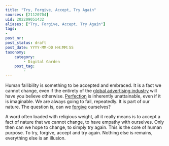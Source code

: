 ```yaml
---
title: "Try, Forgive, Accept, Try Again"
sources: [21120704]
uid: 202209051432
aliases: ["Try, Forgive, Accept, Try Again"]
tags:
-
post_nr:
post_status: draft
post_date: YYYY-MM-DD HH:MM:SS
taxonomy:
    category:
        - Digital Garden
    post_tag:
        -
---
```


Human fallibility is something to be accepted and embraced. It is a fact we cannot change, even if the entirety of the [global advertising industry](global-advertizing-industry.md) will have you believe otherwise. [Perfection](perfection-illusion.md) is inherently unattainable, even if it is imaginable. We are always going to fail, repeatedly. It is part of our nature. The question is, can we [forgive](forgiveness.md) ourselves?

A word often loaded with religious weight, all it really means is to accept a fact of nature that we cannot change, to have empathy with ourselves. Only then can we hope to change, to simply try again. This is the core of human purpose. To try, forgive, accept and try again. Nothing else is remains, everything else is an illusion.
